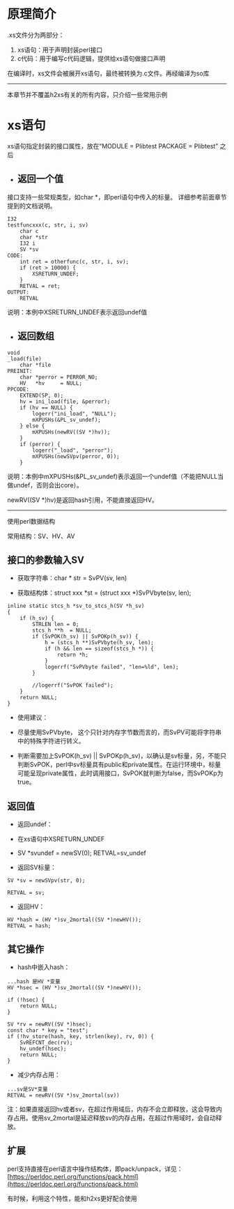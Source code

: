 # 原理简介

.xs文件分为两部分：

1. xs语句：用于声明封装perl接口
2. c代码：用于编写c代码逻辑，提供给xs语句做接口声明

在编译时，xs文件会被展开xs语句，最终被转换为.c文件。再经编译为so库

---

本章节并不覆盖h2xs有关的所有内容，只介绍一些常用示例

# xs语句

xs语句指定封装的接口属性，放在“MODULE = Plibtest        PACKAGE = Plibtest” 之后

* ## 返回一个值

接口支持一些常规类型，如char \*，即perl语句中传入的标量。 详细参考前面章节提到的文档说明。

```
I32
testfuncxxx(c, str, i, sv)
    char c
    char *str
    I32 i
    SV *sv
CODE:
    int ret = otherfunc(c, str, i, sv);
    if (ret > 10000) {
        XSRETURN_UNDEF;
    }
    RETVAL = ret;
OUTPUT:
    RETVAL
```

说明：本例中XSRETURN\_UNDEF表示返回undef值

* ## 返回数组

```
void
_load(file)
    char *file
PREINIT:
    char *perror = PERROR_NO;
    HV   *hv     = NULL;
PPCODE:
    EXTEND(SP, 0);
    hv = ini_load(file, &perror);
    if (hv == NULL) {
        logerr("ini_load", "NULL");
        mXPUSHs(&PL_sv_undef);
    } else {
        mXPUSHs(newRV((SV *)hv));
    }
    if (perror) {
        logerr("_load", "perror");
        mXPUSHs(newSVpv(perror, 0));
    }
```

说明：本例中mXPUSHs\(&PL\_sv\_undef\)表示返回一个undef值（不能把NULL当做undef，否则会出core）。

newRV\(\(SV \*\)hv\)是返回hash引用，不能直接返回HV。

---

使用perl数据结构

常用结构：SV、HV、AV

## **接口的参数输入SV**

* 获取字符串：char \* str = SvPV\(sv, len\)

* 获取结构体：struct xxx \*st = \(struct xxx \*\)SvPVbyte\(sv, len\);

```
inline static stcs_h *sv_to_stcs_h(SV *h_sv)
{
    if (h_sv) {
        STRLEN len = 0;
        stcs_h **h  = NULL;
        if (SvPOK(h_sv) || SvPOKp(h_sv)) {
            h = (stcs_h **)SvPVbyte(h_sv, len);
            if (h && len == sizeof(stcs_h *)) {
                return *h;
            }
            logerrf("SvPVbyte failed", "len=%ld", len);
        }

        //logerrf("SvPOK failed");
    }
    return NULL;
}
```

* 使用建议：

* 尽量使用SvPVbyte， 这个只针对内存字节数而言的，而SvPV可能将字符串中的特殊字符进行转义。

* 判断需要加上SvPOK\(h\_sv\) \|\| SvPOKp\(h\_sv\)，以确认是sv标量，另，不能只判断SvPOK，perl中sv标量具有public和private属性。在运行环境中，标量可能呈现private属性，此时调用接口，SvPOK就判断为false，而SvPOKp为true。

## **返回值**

* 返回undef：

* 在xs语句中XSRETURN\_UNDEF

* SV \*svundef = newSV\(0\); RETVAL=sv\_undef

* 返回SV标量：

```
SV *sv = newSVpv(str, 0);

RETVAL = sv;
```

* 返回HV：

```
HV *hash = (HV *)sv_2mortal((SV *)newHV());
RETVAL = hash;
```

## 其它操作

* hash中嵌入hash：

```
...hash 是HV *变量
HV *hsec = (HV *)sv_2mortal((SV *)newHV());

if (!hsec) {
    return NULL;
}

SV *rv = newRV((SV *)hsec);
const char * key = "test";
if (!hv_store(hash, key, strlen(key), rv, 0)) {
    SvREFCNT_dec(rv);
    hv_undef(hsec);
    return NULL;
}
```

* 减少内存占用：

```
...sv是SV*变量
RETVAL = newRV((SV *)sv_2mortal(sv))
```

注：如果直接返回hv或者sv，在超过作用域后，内存不会立即释放，这会导致内存占用。使用sv\_2mortal是延迟释放sv的内存占用，在超过作用域时，会自动释放。

## 扩展

perl支持直接在perl语言中操作结构体，即pack/unpack，详见：[https://perldoc.perl.org/functions/pack.html](https://perldoc.perl.org/functions/pack.html)

有时候，利用这个特性，能和h2xs更好配合使用

